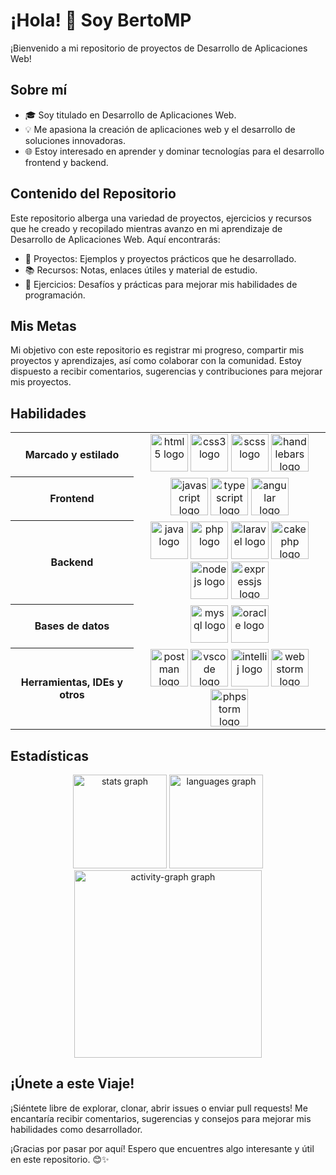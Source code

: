 # ¡Hola! 👋 Soy BertoMP

¡Bienvenido a mi repositorio de proyectos de Desarrollo de Aplicaciones Web!

## Sobre mí

- 🎓 Soy titulado en Desarrollo de Aplicaciones Web.
- 💡 Me apasiona la creación de aplicaciones web y el desarrollo de soluciones innovadoras.
- 🌐 Estoy interesado en aprender y dominar tecnologías para el desarrollo frontend y backend.

## Contenido del Repositorio

Este repositorio alberga una variedad de proyectos, ejercicios y recursos que he creado y recopilado mientras avanzo en mi aprendizaje de Desarrollo de Aplicaciones Web. Aquí encontrarás:

- 📁 Proyectos: Ejemplos y proyectos prácticos que he desarrollado.
- 📚 Recursos: Notas, enlaces útiles y material de estudio.
- 📝 Ejercicios: Desafíos y prácticas para mejorar mis habilidades de programación.

## Mis Metas

Mi objetivo con este repositorio es registrar mi progreso, compartir mis proyectos y aprendizajes, así como colaborar con la comunidad. Estoy dispuesto a recibir comentarios, sugerencias y contribuciones para mejorar mis proyectos.

## Habilidades
<table align="center">
  <tr>
    <th align="center">Marcado y estilado</th>
    <td align="center">
      <img src="https://cdn.jsdelivr.net/gh/devicons/devicon/icons/html5/html5-original.svg" height="60" alt="html5 logo"  />
      <img src="https://cdn.jsdelivr.net/gh/devicons/devicon/icons/css3/css3-original.svg" height="60" alt="css3 logo"  />
      <img src="https://cdn.jsdelivr.net/gh/devicons/devicon/icons/sass/sass-original.svg" height="60" alt="scss logo"  />
      <img src="https://cdn.jsdelivr.net/gh/devicons/devicon/icons/handlebars/handlebars-original.svg" height="60" alt="handlebars logo"  />
    </td>
  </tr>
  <tr>
    <th align="center">Frontend</th>
    <td align="center">
      <img src="https://cdn.jsdelivr.net/gh/devicons/devicon/icons/javascript/javascript-original.svg" height="60" alt="javascript logo"  />
      <img src="https://cdn.jsdelivr.net/gh/devicons/devicon/icons/typescript/typescript-original.svg" height="60" alt="typescript logo"  />
      <img src="https://cdn.jsdelivr.net/gh/devicons/devicon/icons/angular/angular-original.svg" height="60" alt="angular logo"  />
    </td>
  </tr>
  <tr>
    <th align="center">Backend</th>
    <td align="center">
      <img src="https://cdn.jsdelivr.net/gh/devicons/devicon/icons/java/java-plain.svg" height="60" alt="java logo"  />
      <img src="https://cdn.jsdelivr.net/gh/devicons/devicon/icons/php/php-original.svg" height="60" alt="php logo"  />
      <img src="https://cdn.jsdelivr.net/gh/devicons/devicon/icons/laravel/laravel-original.svg" height="60" alt="laravel logo"  />
      <img src="https://cdn.jsdelivr.net/gh/devicons/devicon/icons/cakephp/cakephp-original.svg" height="60" alt="cakephp logo"  />
      <img src="https://cdn.jsdelivr.net/gh/devicons/devicon/icons/nodejs/nodejs-original.svg" height="60" alt="nodejs logo"  />
      <img src="https://cdn.jsdelivr.net/gh/devicons/devicon/icons/express/express-original.svg" height="60" alt="expressjs logo"  />
    </td>
  </tr>
  <tr>
    <th align="center">Bases de datos</th>
    <td align="center">
      <img src="https://cdn.jsdelivr.net/gh/devicons/devicon/icons/mysql/mysql-original.svg" height="60" alt="mysql logo"  />
      <img src="https://cdn.jsdelivr.net/gh/devicons/devicon/icons/oracle/oracle-original.svg" height="60" alt="oracle logo"  />
    </td>
  </tr>
  <tr>
    <th align="center">Herramientas, IDEs y otros</th>
    <td align="center">
      <img src="https://cdn.jsdelivr.net/gh/devicons/devicon/icons/postman/postman-original.svg" height="60" alt="postman logo"  />
      <img src="https://cdn.jsdelivr.net/gh/devicons/devicon/icons/vscode/vscode-original.svg" height="60" alt="vscode logo"  />
      <img src="https://cdn.jsdelivr.net/gh/devicons/devicon/icons/intellij/intellij-original.svg" height="60" alt="intellij logo"  />
      <img src="https://cdn.jsdelivr.net/gh/devicons/devicon/icons/webstorm/webstorm-original.svg" height="60" alt="webstorm logo"  />
      <img src="https://cdn.jsdelivr.net/gh/devicons/devicon/icons/phpstorm/phpstorm-original.svg" height="60" alt="phpstorm logo"  />
    </td>
  </tr>
</table>

## Estadísticas

<div align="center">
  <img src="https://github-readme-stats.vercel.app/api?username=BertoMP&hide_title=false&hide_rank=false&show_icons=true&include_all_commits=true&count_private=true&disable_animations=false&theme=dracula&locale=en&hide_border=false&order=1" height="150" alt="stats graph"  />
  <img src="https://github-readme-stats.vercel.app/api/top-langs?username=BertoMP&locale=en&hide_title=false&layout=compact&card_width=320&langs_count=5&theme=dracula&hide_border=false&order=2" height="150" alt="languages graph"  />
  <img src="https://github-readme-activity-graph.vercel.app/graph?username=BertoMP&radius=16&theme=react&area=true&order=5" height="300" alt="activity-graph graph"  />
</div>

## ¡Únete a este Viaje!

¡Siéntete libre de explorar, clonar, abrir issues o enviar pull requests! Me encantaría recibir comentarios, sugerencias y consejos para mejorar mis habilidades como desarrollador.

¡Gracias por pasar por aquí! Espero que encuentres algo interesante y útil en este repositorio. 😊✨
